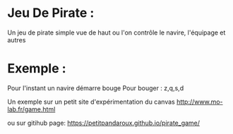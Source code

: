 # Jeu De Pirate :

Un jeu de pirate simple vue de haut ou l'on contrôle le navire, l'équipage et autres

# Exemple :

Pour l'instant un navire démarre bouge
Pour bouger : z,q,s,d

Un exemple sur un petit site d'expérimentation du canvas
http://www.mo-lab.fr/game.html

ou sur gitihub page:
https://petitpandaroux.github.io/pirate_game/

